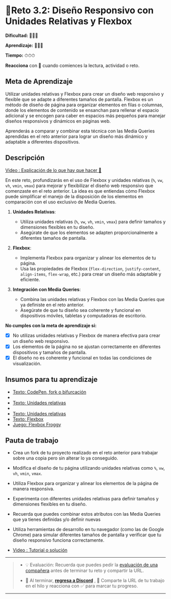 # 🔹Reto 3.2: Diseño Responsivo con Unidades Relativas y Flexbox

**Dificultad:** 🌻🌻🌻

**Aprendizaje:** 🍯🍯🍯

**Tiempo:** ⏱⏱⏱

**Reacciona** con 👀 cuando comiences la lectura, actividad o reto.

## Meta de Aprendizaje

Utilizar unidades relativas y Flexbox para crear un diseño web responsivo y flexible que se adapte a diferentes tamaños de pantalla. Flexbox es un método de diseño de página para organizar elementos en filas o columnas, donde los elementos de contenido se ensanchan para rellenar el espacio adicional y se encogen para caber en espacios más pequeños para manejar diseños responsivos y dinámicos en páginas web.

Aprenderás a comparar y combinar esta técnica con las Media Queries aprendidas en el reto anterior para lograr un diseño más dinámico y adaptable a diferentes dispositivos.

## Descripción

[Video : Explicación de lo que hay que hacer 🌟](https://www.loom.com/share/cd87bcb8c3a440f7ac7ce44de9b8a9b4)

En este reto, profundizarás en el uso de Flexbox y unidades relativas (`%`, `vw`, `vh`, `vmin`, `vmax`) para mejorar y flexibilizar el diseño web responsivo que comenzaste en el reto anterior. La idea es que entiendas cómo Flexbox puede simplificar el manejo de la disposición de los elementos en comparación con el uso exclusivo de Media Queries.

1. **Unidades Relativas**:
   
   - Utiliza unidades relativas (`%`, `vw`, `vh`, `vmin`, `vmax`) para definir tamaños y dimensiones flexibles en tu diseño.
   - Asegúrate de que los elementos se adapten proporcionalmente a diferentes tamaños de pantalla.

2. **Flexbox**:
   
   - Implementa Flexbox para organizar y alinear los elementos de tu página.
   - Usa las propiedades de Flexbox (`flex-direction`, `justify-content`, `align-items`, `flex-wrap`, etc.) para crear un diseño más adaptable y eficiente.

3. **Integración con Media Queries**:
   
   - Combina las unidades relativas y Flexbox con las Media Queries que ya definiste en el reto anterior.
   - Asegúrate de que tu diseño sea coherente y funcional en dispositivos móviles, tabletas y computadoras de escritorio.

**No cumples con la meta de aprendizaje si:**

- [x] No utilizas unidades relativas y Flexbox de manera efectiva para crear un diseño web responsivo.
- [x] Los elementos de la página no se ajustan correctamente en diferentes dispositivos y tamaños de pantalla.
- [x] El diseño no es coherente y funcional en todas las condiciones de visualización.

## Insumos para tu aprendizaje

- [Texto: CodePen, fork o bifurcación](../topics/editors_codepen_fork.md)
- 
- [Texto: Unidades relativas](../topics/css_units.md)
-
- [Texto: Unidades relativas](../topics/css_units.md)
- [Texto: Flexbox](../topics/css_flexbox.md)
- [Juego: Flexbox Froggy](https://flexboxfroggy.com/)

## Pauta de trabajo

- Crea un fork de tu proyecto realizado en el reto anterior para trabajar sobre una copia pero sin alterar lo ya conseguido.

- Modifica el diseño de tu página utilizando unidades relativas como `%`, `vw`, `vh`, `vmin`, `vmax`.

- Utiliza Flexbox para organizar y alinear los elementos de la página de manera responsiva.

- Experimenta con diferentes unidades relativas para definir tamaños y dimensiones flexibles en tu diseño.

- Recuerda que puedes combinar estos atributos con las Media Queries que ya tienes definidas y/o definir nuevas

- Utiliza herramientas de desarrollo en tu navegador (como las de Google Chrome) para simular diferentes tamaños de pantalla y verificar que tu diseño responsivo funciona correctamente.

- [Video : Tutorial o solución](https://www.loom.com/share/7dca2b3859544170bd7b7bceb35b8a97)

---

> - 💡 Evaluación: Recuerda que puedes pedir la [evaluación de una compañera](../curruculum_model/lea_model_06_assessment.md) antes de terminar tu reto y compartir la URL.
> 
> - :mega: Al terminar, [**regresa a Discord**](https://discord.com/channels/1209273049304666113/1215722402961555466) , 💬 Comparte la URL de tu trabajo en el hilo y reacciona con ✅ para marcar tu progreso.

---
